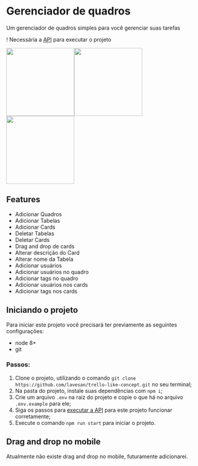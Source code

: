 # Gerenciador de quadros

Um gerenciador de quadros simples para você gerenciar suas tarefas

! Necessária a [API](https://github.com/lavesan/trello-like-concept-api) para executar o projeto

<div style="display: flex; flex-flow: row wrap;">
  <img width="180" src="https://valderyportfolio.s3.amazonaws.com/projetos/trello-screenshot-1.png" />
  <img width="180" src="https://valderyportfolio.s3.amazonaws.com/projetos/trello-screenshot-2.png" />
  <img width="180" src="https://valderyportfolio.s3.amazonaws.com/projetos/trello-screenshot-3.png" />
</div>

## Features

- Adicionar Quadros
- Adicionar Tabelas
- Adicionar Cards
- Deletar Tabelas
- Deletar Cards
- Drag and drop de cards
- Alterar descrição do Card
- Alterar nome da Tabela
- Adicionar usuários
- Adicionar usuários no quadro
- Adicionar tags no quadro
- Adicionar usuários nos cards
- Adicionar tags nos cards

## Iniciando o projeto

Para iniciar este projeto você precisará ter previamente as seguintes configurações:

- node 8+
- git

### Passos:

1. Clone o projeto, utilizando o comando `git clone https://github.com/lavesan/trello-like-concept.git` no seu terminal;
2. Na pasta do projeto, instale suas dependências com `npm i`;
3. Crie um arquivo `.env` na raiz do projeto e copie o que há no arquivo `.env.example` para ele;
4. Siga os passos para [executar a API](https://github.com/lavesan/trello-like-concept-api) para este projeto funcionar corretamente;
5. Execute o comando `npm run start` para iniciar o projeto.

## Drag and drop no mobile

Atualmente não existe drag and drop no mobile, futuramente adicionarei.
